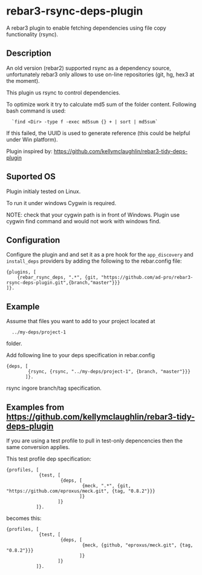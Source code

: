 # rebar3-rsync-deps-plugin
A rebar3 plugin to enable fetching dependencies using file copy functionality (rsync).


## Description

An old version (rebar2) supported rsync as a dependency source,
unfortunately  rebar3 only allows to use on-line repositories (git, hg, hex3 at the moment).

This plugin us rsync to control dependencies.

To optimize work it try to calculate md5 sum of the folder content.
Following bash command is used:

```
  `find <Dir> -type f -exec md5sum {} + | sort | md5sum`
```
If this failed,  the UUID is used to generate reference (this could be helpful under Win platform).

Plugin inspired by: https://github.com/kellymclaughlin/rebar3-tidy-deps-plugin

## Suported OS
 
 Plugin initialy tested on Linux.

 To run it under windows Cygwin is required.

 NOTE: check that your cygwin path is in front of Windows.
 Plugin use cygwin find command and would not work with windows find.

## Configuration

Configure the plugin and and set it as a pre hook for the
`app_discovery` and `install_deps` providers by adding the following
to the rebar.config file:

```
{plugins, [
    {rebar_rsync_deps, ".*", {git, "https://github.com/ad-pro/rebar3-rsync-deps-plugin.git",{branch,"master"}}}
]}.
```

## Example

Assume that files you want to add to your project located at
```
  ../my-deps/project-1
```
folder.

Add following line to your deps specification in rebar.config

```
{deps, [
        {rsync, {rsync, "../my-deps/project-1", {branch, "master"}}}
       ]}.
```

rsync ingore  branch/tag specification.


## Examples from https://github.com/kellymclaughlin/rebar3-tidy-deps-plugin

If you are using a test profile to pull in test-only depencencies then
the same conversion applies.

This test profile dep specification:

```
{profiles, [
            {test, [
                    {deps, [
                            {meck, ".*", {git, "https://github.com/eproxus/meck.git", {tag, "0.8.2"}}}
                           ]}
                   ]}
           ]}.
```

becomes this:

```
{profiles, [
            {test, [
                    {deps, [
                            {meck, {github, "eproxus/meck.git", {tag, "0.8.2"}}}
                           ]}
                   ]}
           ]}.
```
